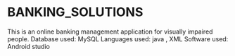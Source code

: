 # BANKING_SOLUTIONS
This is an online banking management application for visually impaired people. 
Database used: MySQL
Languages used: java , XML 
Software used: Android studio
